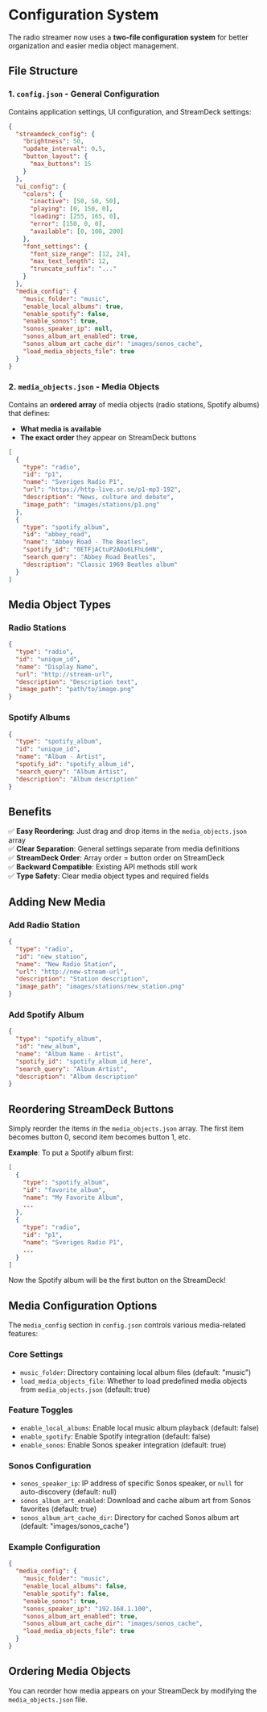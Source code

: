 # Configuration System

The radio streamer now uses a **two-file configuration system** for better organization and easier media object management.

## File Structure

### 1. `config.json` - General Configuration

Contains application settings, UI configuration, and StreamDeck settings:

```json
{
  "streamdeck_config": {
    "brightness": 50,
    "update_interval": 0.5,
    "button_layout": {
      "max_buttons": 15
    }
  },
  "ui_config": {
    "colors": {
      "inactive": [50, 50, 50],
      "playing": [0, 150, 0],
      "loading": [255, 165, 0],
      "error": [150, 0, 0],
      "available": [0, 100, 200]
    },
    "font_settings": {
      "font_size_range": [12, 24],
      "max_text_length": 12,
      "truncate_suffix": "..."
    }
  },
  "media_config": {
    "music_folder": "music",
    "enable_local_albums": true,
    "enable_spotify": false,
    "enable_sonos": true,
    "sonos_speaker_ip": null,
    "sonos_album_art_enabled": true,
    "sonos_album_art_cache_dir": "images/sonos_cache",
    "load_media_objects_file": true
  }
}
```

### 2. `media_objects.json` - Media Objects

Contains an **ordered array** of media objects (radio stations, Spotify albums) that defines:

- **What media is available**
- **The exact order** they appear on StreamDeck buttons

```json
[
  {
    "type": "radio",
    "id": "p1",
    "name": "Sveriges Radio P1",
    "url": "https://http-live.sr.se/p1-mp3-192",
    "description": "News, culture and debate",
    "image_path": "images/stations/p1.png"
  },
  {
    "type": "spotify_album",
    "id": "abbey_road",
    "name": "Abbey Road - The Beatles",
    "spotify_id": "0ETFjACtuP2ADo6LFhL6HN",
    "search_query": "Abbey Road Beatles",
    "description": "Classic 1969 Beatles album"
  }
]
```

## Media Object Types

### Radio Stations

```json
{
  "type": "radio",
  "id": "unique_id",
  "name": "Display Name",
  "url": "http://stream-url",
  "description": "Description text",
  "image_path": "path/to/image.png"
}
```

### Spotify Albums

```json
{
  "type": "spotify_album",
  "id": "unique_id",
  "name": "Album - Artist",
  "spotify_id": "spotify_album_id",
  "search_query": "Album Artist",
  "description": "Album description"
}
```

## Benefits

✅ **Easy Reordering**: Just drag and drop items in the `media_objects.json` array  
✅ **Clear Separation**: General settings separate from media definitions  
✅ **StreamDeck Order**: Array order = button order on StreamDeck  
✅ **Backward Compatible**: Existing API methods still work  
✅ **Type Safety**: Clear media object types and required fields

## Adding New Media

### Add Radio Station

```json
{
  "type": "radio",
  "id": "new_station",
  "name": "New Radio Station",
  "url": "http://new-stream-url",
  "description": "Station description",
  "image_path": "images/stations/new_station.png"
}
```

### Add Spotify Album

```json
{
  "type": "spotify_album",
  "id": "new_album",
  "name": "Album Name - Artist",
  "spotify_id": "spotify_album_id_here",
  "search_query": "Album Artist",
  "description": "Album description"
}
```

## Reordering StreamDeck Buttons

Simply reorder the items in the `media_objects.json` array. The first item becomes button 0, second item becomes button 1, etc.

**Example**: To put a Spotify album first:

```json
[
  {
    "type": "spotify_album",
    "id": "favorite_album",
    "name": "My Favorite Album",
    ...
  },
  {
    "type": "radio",
    "id": "p1",
    "name": "Sveriges Radio P1",
    ...
  }
]
```

Now the Spotify album will be the first button on the StreamDeck!

## Media Configuration Options

The `media_config` section in `config.json` controls various media-related features:

### Core Settings

- `music_folder`: Directory containing local album files (default: "music")
- `load_media_objects_file`: Whether to load predefined media objects from `media_objects.json` (default: true)

### Feature Toggles

- `enable_local_albums`: Enable local music album playback (default: false)
- `enable_spotify`: Enable Spotify integration (default: false) 
- `enable_sonos`: Enable Sonos speaker integration (default: true)

### Sonos Configuration

- `sonos_speaker_ip`: IP address of specific Sonos speaker, or `null` for auto-discovery (default: null)
- `sonos_album_art_enabled`: Download and cache album art from Sonos favorites (default: true)
- `sonos_album_art_cache_dir`: Directory for cached Sonos album art (default: "images/sonos_cache")

### Example Configuration

```json
{
  "media_config": {
    "music_folder": "music",
    "enable_local_albums": false,
    "enable_spotify": false,
    "enable_sonos": true,
    "sonos_speaker_ip": "192.168.1.100",
    "sonos_album_art_enabled": true,
    "sonos_album_art_cache_dir": "images/sonos_cache",
    "load_media_objects_file": true
  }
}
```

## Ordering Media Objects

You can reorder how media appears on your StreamDeck by modifying the `media_objects.json` file.
